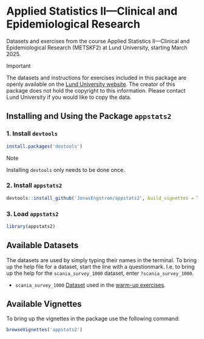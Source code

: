# Applied Statistics II—Clinical and Epidemiological Research

Datasets and exercises from the course Applied Statistics II—Clinical and
Epidemiological Research (METSKF2) at Lund University, starting March 2025.

> [!IMPORTANT]
> The datasets and instructions for exercises included in this package are
> openly available on the
> [Lund University website](https://canvas.education.lu.se/courses/34580).
> The creator of this package does not hold the copyright to this information.
> Please contact Lund University if you would like to copy the data.

## Installing and Using the Package `appstats2`

### 1. Install `devtools`

```r
install.packages('devtools')
```

> [!NOTE]
> Installing `devtools` only needs to be done once.

### 2. Install `appstats2`

```r
devtools::install_github('JonasEngstrom/appstats2', build_vignettes = TRUE)
```

### 3. Load `appstats2`

```r
library(appstats2)
```

## Available Datasets

The datasets are used by simply typing their names in the terminal. To bring up
the help file for a dataset, start the line with a questionmark. I.e. to bring
up the help for the `scania_survey_1000` dataset, enter `?scania_survey_1000`.

- `scania_survey_1000` [Dataset](https://canvas.education.lu.se/courses/34580/files/6061872?module_item_id=1441697) used in the [warm-up exercises](https://canvas.education.lu.se/courses/34580/files/6061874?module_item_id=1441692).

## Available Vignettes

To bring up the vignettes in the package use the following command:

```r
browseVignettes('appstats2')
```

